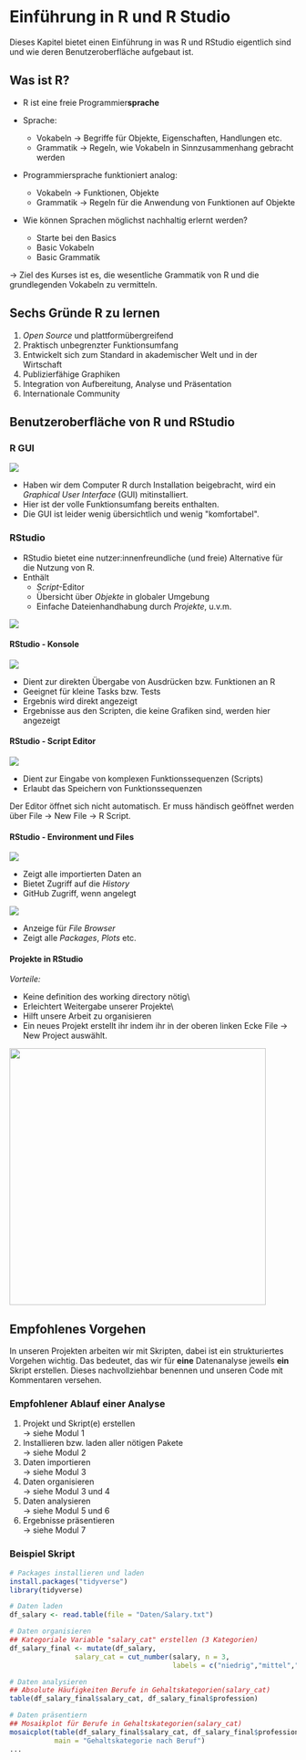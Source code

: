 # Einführung in R und R Studio

Dieses Kapitel bietet einen Einführung in was R und RStudio eigentlich sind und wie deren Benutzeroberfläche aufgebaut ist.

## Was ist R?

- R ist eine freie Programmier**sprache**
- Sprache:
  - Vokabeln -> Begriffe für Objekte, Eigenschaften, Handlungen etc.
  - Grammatik -> Regeln, wie Vokabeln in Sinnzusammenhang gebracht werden

- Programmiersprache funktioniert analog:
  - Vokabeln -> Funktionen, Objekte
  - Grammatik -> Regeln für die Anwendung von Funktionen auf Objekte

- Wie können Sprachen  möglichst nachhaltig erlernt werden?
  - Starte bei den Basics
  - Basic Vokabeln
  - Basic Grammatik 

-> Ziel des Kurses ist es, die wesentliche Grammatik von R und die grundlegenden Vokabeln zu vermitteln.

## Sechs Gründe R zu lernen

1. *Open Source* und plattformübergreifend
2. Praktisch unbegrenzter Funktionsumfang
3. Entwickelt sich zum Standard in akademischer Welt und in der Wirtschaft
4. Publizierfähige Graphiken
5. Integration von Aufbereitung, Analyse und Präsentation
6. Internationale Community 

## Benutzeroberfläche von R und RStudio

### R GUI

![](Abbildungen/R_Aufbau.png)

- Haben wir dem Computer R durch Installation beigebracht, wird ein 
*Graphical User Interface* (GUI) mitinstalliert.
- Hier ist der volle Funktionsumfang bereits enthalten. 
- Die GUI ist leider wenig übersichtlich und wenig "komfortabel".

### RStudio

- RStudio bietet eine nutzer:innenfreundliche (und freie) Alternative für die Nutzung von R.
- Enthält
  - *Script*-Editor
  - Übersicht über *Objekte* in globaler Umgebung
  - Einfache Dateienhandhabung durch *Projekte*, u.v.m.
  
![](Abbildungen/RStudio.png)

#### RStudio - Konsole

![](Abbildungen/console.png)

- Dient zur direkten Übergabe von Ausdrücken bzw. Funktionen an R
- Geeignet für kleine Tasks bzw. Tests
- Ergebnis wird direkt angezeigt
- Ergebnisse aus den Scripten, die keine Grafiken sind, werden hier angezeigt

#### RStudio - Script Editor

![](Abbildungen/editor.png)

- Dient zur Eingabe von komplexen Funktionssequenzen (Scripts)
- Erlaubt das Speichern von Funktionssequenzen 


Der Editor öffnet sich nicht automatisch. Er muss händisch geöffnet werden über File -> New File -> R Script.


#### RStudio - Environment und Files

![](Abbildungen/envi.png)

- Zeigt alle importierten Daten an
- Bietet Zugriff auf die *History*
- GitHub Zugriff, wenn angelegt

![](Abbildungen/files.png)

- Anzeige für *File Browser*
- Zeigt alle *Packages*, *Plots* etc.

#### Projekte in RStudio

*Vorteile:*  
- Keine definition des working directory nötig\
- Erleichtert Weitergabe unserer Projekte\
- Hilft unsere Arbeit zu organisieren  
- Ein neues Projekt erstellt ihr indem ihr in der oberen linken Ecke File -> New Project auswählt.

<img src="Abbildungen/Projekt.png" height="450">
 
## Empfohlenes Vorgehen

In unseren Projekten arbeiten wir mit Skripten, dabei ist ein strukturiertes Vorgehen wichtig. Das bedeutet, das wir für **eine** Datenanalyse jeweils **ein** Skript erstellen. Dieses nachvollziehbar benennen und unseren Code mit Kommentaren versehen.


### Empfohlener Ablauf einer Analyse

1. Projekt und Skript(e) erstellen  
    -> siehe Modul 1  
2. Installieren bzw. laden aller nötigen Pakete  
    -> siehe Modul 2
3. Daten importieren  
    -> siehe Modul 3
4. Daten organisieren  
    -> siehe Modul 3 und 4
5. Daten analysieren  
    -> siehe Modul 5 und 6
6. Ergebnisse präsentieren  
    -> siehe Modul 7

### Beispiel Skript


``` r
# Packages installieren und laden
install.packages("tidyverse")
library(tidyverse)

# Daten laden
df_salary <- read.table(file = "Daten/Salary.txt")

# Daten organisieren
## Kategoriale Variable "salary_cat" erstellen (3 Kategorien)
df_salary_final <- mutate(df_salary,
                salary_cat = cut_number(salary, n = 3,
                                        labels = c("niedrig","mittel","hoch")))

# Daten analysieren
## Absolute Häufigkeiten Berufe in Gehaltskategorien(salary_cat)
table(df_salary_final$salary_cat, df_salary_final$profession)

# Daten präsentiern
## Mosaikplot für Berufe in Gehaltskategorien(salary_cat)
mosaicplot(table(df_salary_final$salary_cat, df_salary_final$profession),
           main = "Gehaltskategorie nach Beruf")
...

```


